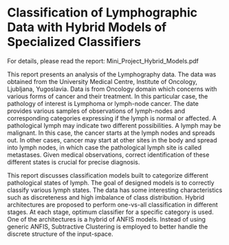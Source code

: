 # Classification of Lymphographic Data with Hybrid Models of Specialized Classifiers

For details, please read the report: Mini_Project_Hybrid_Models.pdf 

This report presents an analysis of the Lymphography data. The data was obtained from the
University Medical Centre, Institute of Oncology, Ljubljana, Yugoslavia. Data is from Oncology
domain which concerns with various forms of cancer and their treatment. In this particular case, the
pathology of interest is Lymphoma or lymph-node cancer. The date provides various samples of
observations of lymph-nodes and corresponding categories expressing if the lymph is normal or
affected. A pathological lymph may indicate two different possibilities. A lymph may be malignant.
In this case, the cancer starts at the lymph nodes and spreads out. In other cases, cancer may start at
other sites in the body and spread into lymph nodes, in which case the pathological lymph site is
called metastases. Given medical observations, correct identification of these different states is
crucial for precise diagnosis.

This report discusses classification models built to categorize different pathological states of lymph.
The goal of designed models is to correctly classify various lymph states. The data has some
interesting characteristics such as discreteness and high imbalance of class distribution. Hybrid
architectures are proposed to perform one-vs-all classification in different stages. At each stage,
optimum classifier for a specific category is used. One of the architectures is a hybrid of ANFIS
models. Instead of using generic ANFIS, Subtractive Clustering is employed to better handle the
discrete structure of the input-space.
